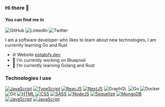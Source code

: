 ### Hi there 👋

#### You can find me in
![GitHub](https://img.shields.io/badge/github-%23121011.svg?style=for-the-badge&logo=github&logoColor=white) ![LinkedIn](https://img.shields.io/badge/linkedin-%230077B5.svg?style=for-the-badge&logo=linkedin&logoColor=white) ![Twitter](https://img.shields.io/badge/Twitter-%231DA1F2.svg?style=for-the-badge&logo=Twitter&logoColor=white)

I am a software developer who likes to learn about new technologies, I am currently learning Go and Rust

- 🌐 Website [potatofy.dev](https://potatofy.dev/)
- 🔭 I’m currently working on Bluepixel
- 🌱 I’m currently learning Golang and Rust

### Technologies I use
[![JavaScript](https://img.shields.io/badge/JavaScript-F7DF1E?style=for-the-badge&logo=javascript&logoColor=blac)]() [![TypeScript](https://img.shields.io/badge/TypeScript-007ACC?style=for-the-badge&logo=typescript&logoColor=white)]() [![ReacJS](https://img.shields.io/badge/React-20232A?style=for-the-badge&logo=react&logoColor=61DAFB)]() [![NextJS](https://img.shields.io/badge/Next-black?style=for-the-badge&logo=next.js&logoColor=white)]() ![GraphQL](https://img.shields.io/badge/-GraphQL-E10098?style=for-the-badge&logo=graphql&logoColor=white) ![Go](https://img.shields.io/badge/go-%2300ADD8.svg?style=for-the-badge&logo=go&logoColor=white) ![Docker](https://img.shields.io/badge/docker-%230db7ed.svg?style=for-the-badge&logo=docker&logoColor=white) ![Git](https://img.shields.io/badge/git-%23F05033.svg?style=for-the-badge&logo=git&logoColor=white) [![HTML](https://img.shields.io/badge/HTML5-E34F26?style=for-the-badge&logo=html5&logoColor=white)]() [![CSS](https://img.shields.io/badge/CSS3-1572B6?style=for-the-badge&logo=css3&logoColor=white)]() [![SASS](https://img.shields.io/badge/Sass-CC6699?style=for-the-badge&logo=sass&logoColor=white)]() [![NodeJS](https://img.shields.io/badge/Node.js-43853D?style=for-the-badge&logo=node.js&logoColor=white)]() [![Sequelize](https://img.shields.io/badge/sequelize-323330?style=for-the-badge&logo=sequelize&logoColor=blue)]() [![MongoDB](https://img.shields.io/badge/MongoDB-4EA94B?style=for-the-badge&logo=mongodb&logoColor=white)]() [![JavaScript](https://img.shields.io/badge/MySQL-005C84?style=for-the-badge&logo=mysql&logoColor=white)]() [![JavaScript](https://img.shields.io/badge/PostgreSQL-316192?style=for-the-badge&logo=postgresql&logoColor=white)]()

